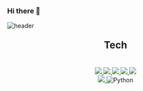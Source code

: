 ### Hi there 👋
![header](https://capsule-render.vercel.app/api?type=waving&color=auto&height=300&section=header&text=P.SangHyun%20&fontSize=50&animation=fadeIn&fontAlignY=38)
<p align='center' style="font-size:160%;"><b> Tech </b></p>

<p align='center'>
   <br>
    <a href=#ERP>
    <img src="https://img.shields.io/badge/C%20-%23F7DF1E.svg?&style=for-the-badge&&logoColor=white"/>
  </a>
  <a href=#MovieFinder>
    <img src="https://img.shields.io/badge/CSharp%20-%234FC08D.svg?&style=for-the-badge&&logoColor=white"/>
  </a>
   <a href=#WinformBasic>
    <img src="https://img.shields.io/badge/C++%20-%23F7DF1E.svg?&style=for-the-badge&&logoColor=white"/>
  </a>
  <a href=#WPF1>
    <img src="https://img.shields.io/badge/HTML%20-%234FC08D.svg?&style=for-the-badge&&logoColor=white"/>
  </a>
   <a href=#WPF1>
    <img src="https://img.shields.io/badge/MYSQL%20-%234FC08D.svg?&style=for-the-badge&&logoColor=white"/>
  </a>
   <br>
   <a href=#WPF1>
    <img src="https://img.shields.io/badge/RasberryPi%20-%234FC08D.svg?&style=for-the-badge&&logoColor=white"/>
  </a>
   <img alt="Python" src ="https://img.shields.io/badge/Python-3776AB.svg?&style=for-the-badge&logo=Python&logoColor=white"/>
</p>
<br>
<br>
